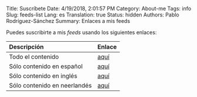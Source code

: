 Title: Suscríbete
Date: 4/19/2018, 2:01:57 PM
Category: About-me
Tags: info
Slug: feeds-list
Lang: es
Translation: true
Status: hidden
Authors: Pablo Rodríguez-Sánchez
Summary: Enlaces a mis feeds

Puedes suscribirte a mis _feeds_ usando los siguientes enlaces:

| Descripción                  | Enlace                           |
|:-----------------------------|:---------------------------------|
| Todo el contenido            | [aquí](../feeds/all.atom.xml)    |
| Sólo contenido en español    | [aquí](../feeds/all-es.atom.xml) |
| Sólo contenido en inglés     | [aquí](../feeds/all-en.atom.xml) |
| Sólo contenido en neerlandés | [aquí](../feeds/all-nl.atom.xml) |
